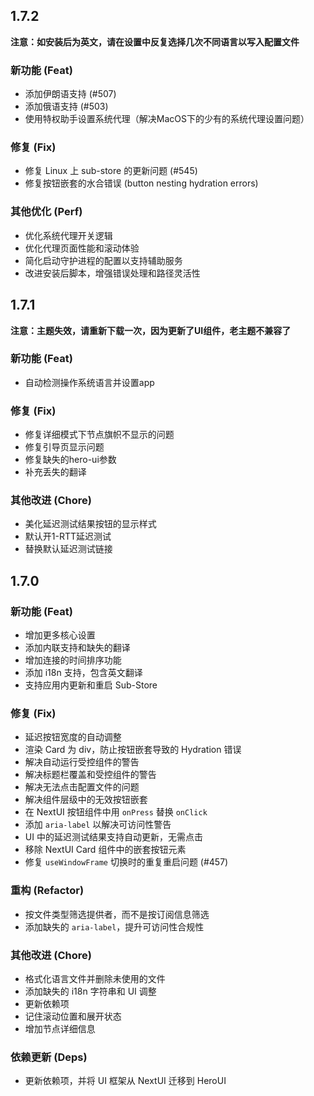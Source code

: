 ## 1.7.2
**注意：如安装后为英文，请在设置中反复选择几次不同语言以写入配置文件**

### 新功能 (Feat)
- 添加伊朗语支持 (#507)  
- 添加俄语支持 (#503)  
- 使用特权助手设置系统代理（解决MacOS下的少有的系统代理设置问题）

### 修复 (Fix)
- 修复 Linux 上 sub-store 的更新问题 (#545)  
- 修复按钮嵌套的水合错误 (button nesting hydration errors)  

### 其他优化 (Perf)
- 优化系统代理开关逻辑
- 优化代理页面性能和滚动体验
- 简化启动守护进程的配置以支持辅助服务
- 改进安装后脚本，增强错误处理和路径灵活性

## 1.7.1
**注意：主题失效，请重新下载一次，因为更新了UI组件，老主题不兼容了**

### 新功能 (Feat)
- 自动检测操作系统语言并设置app

### 修复 (Fix)
- 修复详细模式下节点旗帜不显示的问题
- 修复引导页显示问题
- 修复缺失的hero-ui参数
- 补充丢失的翻译

### 其他改进 (Chore)
- 美化延迟测试结果按钮的显示样式
- 默认开1-RTT延迟测试
- 替换默认延迟测试链接

## 1.7.0
### 新功能 (Feat)
- 增加更多核心设置
- 添加内联支持和缺失的翻译
- 增加连接的时间排序功能
- 添加 i18n 支持，包含英文翻译
- 支持应用内更新和重启 Sub-Store

### 修复 (Fix)
- 延迟按钮宽度的自动调整
- 渲染 Card 为 div，防止按钮嵌套导致的 Hydration 错误
- 解决自动运行受控组件的警告
- 解决标题栏覆盖和受控组件的警告
- 解决无法点击配置文件的问题
- 解决组件层级中的无效按钮嵌套
- 在 NextUI 按钮组件中用 `onPress` 替换 `onClick`
- 添加 `aria-label` 以解决可访问性警告
- UI 中的延迟测试结果支持自动更新，无需点击
- 移除 NextUI Card 组件中的嵌套按钮元素
- 修复 `useWindowFrame` 切换时的重复重启问题 (#457)

### 重构 (Refactor)
- 按文件类型筛选提供者，而不是按订阅信息筛选
- 添加缺失的 `aria-label`，提升可访问性合规性

### 其他改进 (Chore)
- 格式化语言文件并删除未使用的文件
- 添加缺失的 i18n 字符串和 UI 调整
- 更新依赖项
- 记住滚动位置和展开状态
- 增加节点详细信息

### 依赖更新 (Deps)
- 更新依赖项，并将 UI 框架从 NextUI 迁移到 HeroUI

